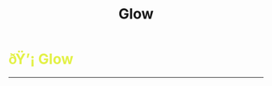 ﻿---
lang: en-US
title: Glow
prev: 
next: Rat
---
# <font color=#e3f147>ðŸ’¡ <b>Glow</b></font> <Badge text="Experimental" type="tip" vertical="middle"/>
---




